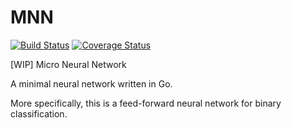 # MNN

[![Build Status](https://travis-ci.org/chibby0ne/micro_neural_network.svg?branch=master)](https://travis-ci.org/chibby0ne/micro_neural_network)
[![Coverage Status](https://coveralls.io/repos/github/chibby0ne/micro_neural_network/badge.svg?branch=master)](https://coveralls.io/github/chibby0ne/micro_neural_network?branch=master)

[WIP] Micro Neural Network

A minimal neural network written in Go.

More specifically, this is a feed-forward neural network for binary
classification.
